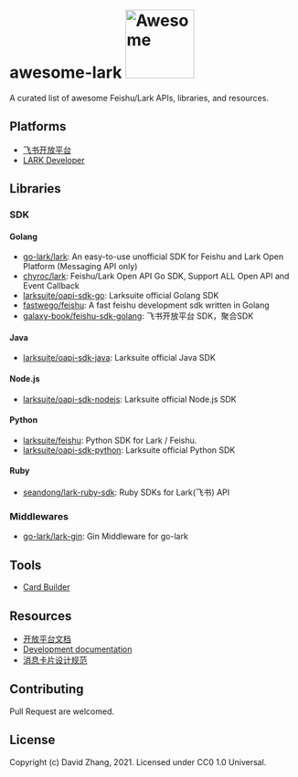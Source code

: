 # awesome-lark <a href="https://github.com/sindresorhus/awesome"><img src="https://github.com/sindresorhus/awesome/raw/main/media/logo.svg" alt="Awesome" width="120" /></a>

A curated list of awesome Feishu/Lark APIs, libraries, and resources.

## Platforms

- [飞书开放平台](https://open.feishu.cn/)
- [LARK Developer](https://open.larksuite.com/)

## Libraries

### SDK

#### Golang

- [go-lark/lark](https://github.com/go-lark/lark): An easy-to-use unofficial SDK for Feishu and Lark Open Platform (Messaging API only)
- [chyroc/lark](https://github.com/chyroc/lark): Feishu/Lark Open API Go SDK, Support ALL Open API and Event Callback
- [larksuite/oapi-sdk-go](https://github.com/larksuite/oapi-sdk-go): Larksuite official Golang SDK
- [fastwego/feishu](https://github.com/fastwego/feishu): A fast feishu development sdk written in Golang
- [galaxy-book/feishu-sdk-golang](https://github.com/galaxy-book/feishu-sdk-golang): 飞书开放平台 SDK，聚合SDK

#### Java

- [larksuite/oapi-sdk-java](https://github.com/larksuite/oapi-sdk-java): Larksuite official Java SDK

#### Node.js

- [larksuite/oapi-sdk-nodejs](https://github.com/larksuite/oapi-sdk-nodejs): Larksuite official Node.js SDK

#### Python

- [larksuite/feishu](https://github.com/larksuite/feishu): Python SDK for Lark / Feishu.
- [larksuite/oapi-sdk-python](https://github.com/larksuite/oapi-sdk-python): Larksuite official Python SDK

#### Ruby

- [seandong/lark-ruby-sdk](https://github.com/seandong/lark-ruby-sdk): Ruby SDKs for Lark(飞书) API

### Middlewares

- [go-lark/lark-gin](https://github.com/go-lark/lark-gin): Gin Middleware for go-lark

## Tools

- [Card Builder](https://open.feishu.cn/tool/cardbuilder)

## Resources

- [开放平台文档](https://open.feishu.cn/document/home/index)
- [Development documentation](https://open.larksuite.com/document/home/index)
- [消息卡片设计规范](https://open.feishu.cn/document/ukTMukTMukTM/ugDOwYjL4gDM24CO4AjN)

## Contributing

Pull Request are welcomed.

## License

Copyright (c) David Zhang, 2021. Licensed under CC0 1.0 Universal.
